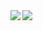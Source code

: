 <a href="https://github.com/anuraghazra/github-readme-stats">
  <img align="left" src="https://github-readme-stats.vercel.app/api?username=belltoy&count_private=true&show_icons=true" />
</a>
<a href="https://github.com/anuraghazra/github-readme-stats">
  <img align="left" src="https://github-readme-stats.vercel.app/api/top-langs/?username=belltoy" />
</a>
